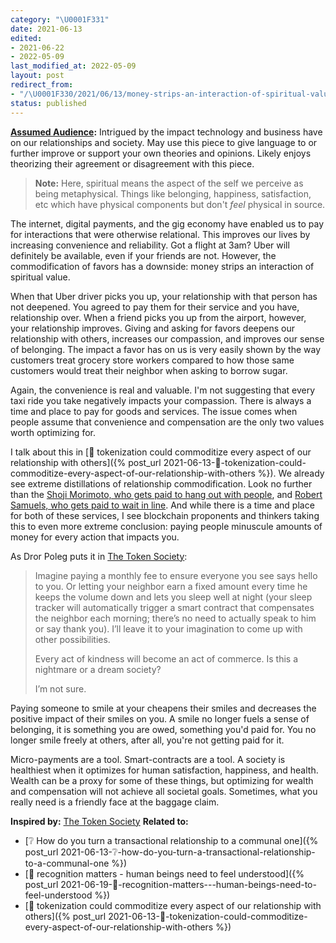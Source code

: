 ```yaml
---
category: "\U0001F331"
date: 2021-06-13
edited:
- 2021-06-22
- 2022-05-09
last_modified_at: 2022-05-09
layout: post
redirect_from:
- "/\U0001F330/2021/06/13/money-strips-an-interaction-of-spiritual-value.html"
status: published
---
```


**[Assumed Audience](https://maggieappleton.com/assumed-audience):** Intrigued by the impact technology and business have on our relationships and society. May use this piece to give language to or further improve or support your own theories and opinions. Likely enjoys theorizing their agreement or disagreement with this piece.
 
 > **Note:** Here, spiritual means the aspect of the self we perceive as being metaphysical. Things like belonging, happiness, satisfaction, etc which have physical components but don't _feel_ physical in source.

The internet, digital payments, and the gig economy have enabled us to pay for interactions that were otherwise relational. This improves our lives by increasing convenience and reliability. Got a flight at 3am? Uber will definitely be available, even if your friends are not. However, the commodification of favors has a downside: money strips an interaction of spiritual value.

When that Uber driver picks you up, your relationship with that person has not deepened. You agreed to pay them for their service and you have, relationship over. When a friend picks you up from the airport, however, your relationship improves. Giving and asking for favors deepens our relationship with others, increases our compassion, and improves our sense of belonging. The impact a favor has on us is very easily shown by the way customers treat grocery store workers compared to how those same customers would treat their neighbor when asking to borrow sugar.

Again, the convenience is real and valuable. I'm not suggesting that every taxi ride you take negatively impacts your compassion. There is always a time and place to pay for goods and services. The issue comes when people assume that convenience and compensation are the only two values worth optimizing for.

I talk about this in [🌰 tokenization could commoditize every aspect of our relationship with others]({% post_url 2021-06-13-🌰-tokenization-could-commoditize-every-aspect-of-our-relationship-with-others %}). We already see extreme distillations of relationship commodification. Look no further than the [Shoji Morimoto, who gets paid to hang out with people](https://news.yahoo.com/japanese-man-rents-himself-nothing-225531768.html), and [Robert Samuels, who gets paid to wait in line](https://www.theguardian.com/us-news/2022/may/05/a-five-day-wait-for-5000-the-man-who-queues-for-the-uber-rich). And while there is a time and place for both of these services, I see blockchain proponents and thinkers taking this to even more extreme conclusion: paying people minuscule amounts of money for every action that impacts you.

As Dror Poleg puts it in [The Token Society](https://www.drorpoleg.com/the-token-society/):
> Imagine paying a monthly fee to ensure everyone you see says hello to you. Or letting your neighbor earn a fixed amount every time he keeps the volume down and lets you sleep well at night (your sleep tracker will automatically trigger a smart contract that compensates the neighbor each morning; there’s no need to actually speak to him or say thank you). I’ll leave it to your imagination to come up with other possibilities.
> 
> Every act of kindness will become an act of commerce. Is this a nightmare or a dream society?
> 
> I’m not sure.

Paying someone to smile at your cheapens their smiles and decreases the positive impact of their smiles on you. A smile no longer fuels a sense of belonging, it is something you are owed, something you'd paid for. You no longer smile freely at others, after all, you're not getting paid for it.

Micro-payments are a tool. Smart-contracts are a tool. A society is healthiest when it optimizes for human satisfaction, happiness, and health. Wealth can be a proxy for some of these things, but optimizing for wealth and compensation will not achieve all societal goals. Sometimes, what you really need is a friendly face at the baggage claim.

**Inspired by:** [The Token Society](https://www.drorpoleg.com/the-token-society/)
**Related to:**
- [❔ How do you turn a transactional relationship to a communal one]({% post_url 2021-06-13-❔-how-do-you-turn-a-transactional-relationship-to-a-communal-one %})
- [🌰 recognition matters - human beings need to feel understood]({% post_url 2021-06-19-🌰-recognition-matters---human-beings-need-to-feel-understood %})
- [🌰 tokenization could commoditize every aspect of our relationship with others]({% post_url 2021-06-13-🌰-tokenization-could-commoditize-every-aspect-of-our-relationship-with-others %})